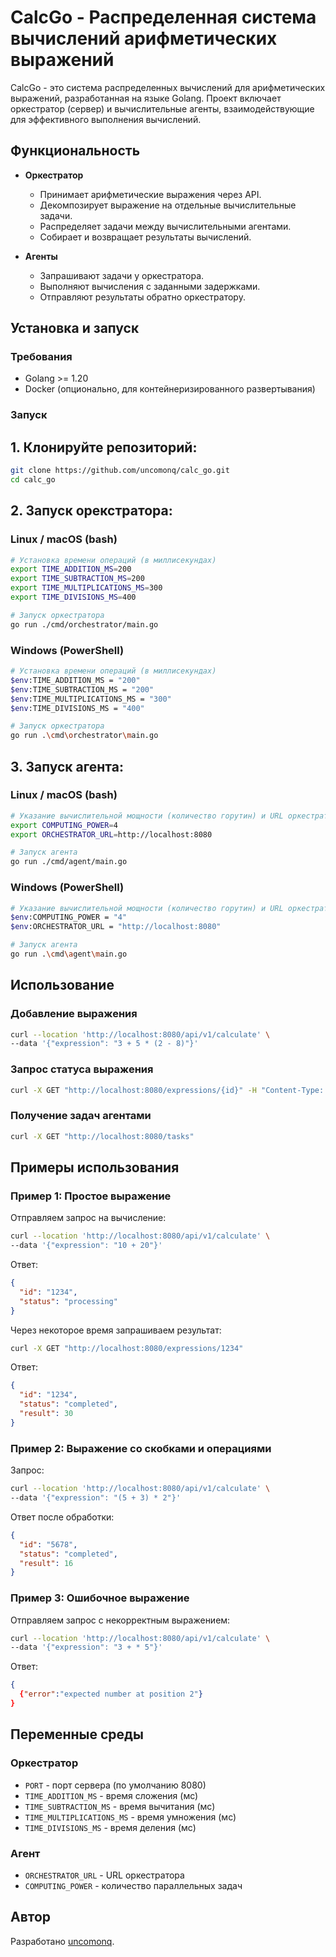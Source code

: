 # CalcGo - Распределенная система вычислений арифметических выражений

CalcGo - это система распределенных вычислений для арифметических выражений, разработанная на языке Golang. Проект включает оркестратор (сервер) и вычислительные агенты, взаимодействующие для эффективного выполнения вычислений.

## Функциональность

- **Оркестратор**

  - Принимает арифметические выражения через API.
  - Декомпозирует выражение на отдельные вычислительные задачи.
  - Распределяет задачи между вычислительными агентами.
  - Собирает и возвращает результаты вычислений.

- **Агенты**

  - Запрашивают задачи у оркестратора.
  - Выполняют вычисления с заданными задержками.
  - Отправляют результаты обратно оркестратору.

## Установка и запуск

### Требования

- Golang >= 1.20
- Docker (опционально, для контейнеризированного развертывания)

### Запуск 

## 1. Клонируйте репозиторий:

   ```sh
   git clone https://github.com/uncomonq/calc_go.git
   cd calc_go
   ```

## 2. Запуск орекстратора:
### Linux / macOS (bash)
```sh 
# Установка времени операций (в миллисекундах)
export TIME_ADDITION_MS=200
export TIME_SUBTRACTION_MS=200
export TIME_MULTIPLICATIONS_MS=300
export TIME_DIVISIONS_MS=400

# Запуск оркестратора
go run ./cmd/orchestrator/main.go
```

### Windows (PowerShell)
```sh
# Установка времени операций (в миллисекундах)
$env:TIME_ADDITION_MS = "200"
$env:TIME_SUBTRACTION_MS = "200"
$env:TIME_MULTIPLICATIONS_MS = "300"
$env:TIME_DIVISIONS_MS = "400"

# Запуск оркестратора
go run .\cmd\orchestrator\main.go
```

## 3. Запуск агента:
### Linux / macOS (bash)
```sh
# Указание вычислительной мощности (количество горутин) и URL оркестратора
export COMPUTING_POWER=4
export ORCHESTRATOR_URL=http://localhost:8080

# Запуск агента
go run ./cmd/agent/main.go
```
### Windows (PowerShell)
```sh
# Указание вычислительной мощности (количество горутин) и URL оркестратора
$env:COMPUTING_POWER = "4"
$env:ORCHESTRATOR_URL = "http://localhost:8080"

# Запуск агента
go run .\cmd\agent\main.go
``` 
## Использование

### Добавление выражения

```sh
curl --location 'http://localhost:8080/api/v1/calculate' \
--data '{"expression": "3 + 5 * (2 - 8)"}'
```

### Запрос статуса выражения

```sh
curl -X GET "http://localhost:8080/expressions/{id}" -H "Content-Type: application/json"
```

### Получение задач агентами

```sh
curl -X GET "http://localhost:8080/tasks"
```

## Примеры использования

### Пример 1: Простое выражение

Отправляем запрос на вычисление:

```sh
curl --location 'http://localhost:8080/api/v1/calculate' \
--data '{"expression": "10 + 20"}'
```

Ответ:

```json
{
  "id": "1234",
  "status": "processing"
}
```

Через некоторое время запрашиваем результат:

```sh
curl -X GET "http://localhost:8080/expressions/1234"
```

Ответ:

```json
{
  "id": "1234",
  "status": "completed",
  "result": 30
}
```

### Пример 2: Выражение со скобками и операциями

Запрос:

```sh
curl --location 'http://localhost:8080/api/v1/calculate' \
--data '{"expression": "(5 + 3) * 2"}'
```

Ответ после обработки:

```json
{
  "id": "5678",
  "status": "completed",
  "result": 16
}
```

### Пример 3: Ошибочное выражение

Отправляем запрос с некорректным выражением:

```sh
curl --location 'http://localhost:8080/api/v1/calculate' \
--data '{"expression": "3 + * 5"}'
```

Ответ:

```json
{
  {"error":"expected number at position 2"}
}
```

## Переменные среды

### Оркестратор

- `PORT` - порт сервера (по умолчанию 8080)
- `TIME_ADDITION_MS` - время сложения (мс)
- `TIME_SUBTRACTION_MS` - время вычитания (мс)
- `TIME_MULTIPLICATIONS_MS` - время умножения (мс)
- `TIME_DIVISIONS_MS` - время деления (мс)

### Агент

- `ORCHESTRATOR_URL` - URL оркестратора
- `COMPUTING_POWER` - количество параллельных задач


## Автор

Разработано [uncomonq](https://github.com/uncomonq).
